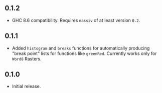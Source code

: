 ## 0.1.2

- GHC 8.6 compatibility. Requires `massiv` of at least version `0.2`.

## 0.1.1

- Added `histogram` and `breaks` functions for automatically producing
  "break point" lists for functions like `greenRed`. Currently works
  only for `Word8` Rasters.

## 0.1.0

- Initial release.
